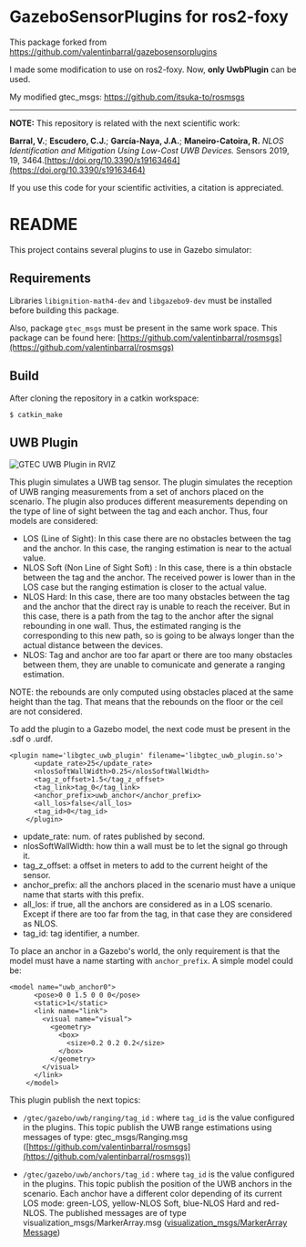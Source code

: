 # GazeboSensorPlugins for ros2-foxy
This package forked from https://github.com/valentinbarral/gazebosensorplugins

I made some modification to use on ros2-foxy.
Now, **only UwbPlugin** can be used.

My modified gtec_msgs: 
https://github.com/itsuka-to/rosmsgs

---

**NOTE:** This repository is related with the next scientific work:

**Barral, V.**; **Escudero, C.J.**; **García-Naya, J.A.**; **Maneiro-Catoira, R.** *NLOS Identification and Mitigation Using Low-Cost UWB Devices.* Sensors 2019, 19, 3464.[https://doi.org/10.3390/s19163464](https://doi.org/10.3390/s19163464)

If you use this code for your scientific activities, a citation is appreciated.

# README

This project contains several plugins to use in Gazebo simulator:

## Requirements

Libraries ```libignition-math4-dev``` and ```libgazebo9-dev``` must be installed before building this package.

Also, package ```gtec_msgs``` must be present in the same work space. This package can be found here:  [https://github.com/valentinbarral/rosmsgs](https://github.com/valentinbarral/rosmsgs)

## Build

After cloning the repository in a catkin workspace:
```
$ catkin_make
```

## UWB Plugin

![GTEC UWB Plugin in RVIZ](https://user-images.githubusercontent.com/38099967/64428790-e66b6780-d0b4-11e9-8f6f-489d8eb949c8.png)

This plugin simulates a UWB tag sensor. The plugin simulates the reception of UWB ranging measurements from a set of anchors placed on the scenario. The plugin also produces different measurements depending on the type of line of sight between the tag and each anchor. Thus, four models are considered:

- LOS (Line of Sight): In this case there are no obstacles between the tag and the anchor. In this case, the ranging estimation is near to the actual value.
- NLOS Soft (Non Line of Sight Soft) : In this case, there is a thin obstacle between the tag and the anchor. The received power is lower than in the LOS case but the ranging estimation is closer to the actual value.
- NLOS Hard: In this case, there are too many obstacles between the tag and the anchor that the direct ray is unable to reach the receiver. But in this case, there is a path from the tag to the anchor after the signal rebounding in one wall. Thus, the estimated ranging is the corresponding to this new path, so is going to be always longer than the actual distance between the devices.
- NLOS: Tag and anchor are too far apart or there are too many obstacles between them, they are unable to comunicate and generate a ranging estimation.

NOTE: the rebounds are only computed using obstacles placed at the same height than the tag. That means that the rebounds on the floor or the ceil are not considered.

To add the plugin to a Gazebo model, the next code must be present in the .sdf o .urdf.

```
<plugin name='libgtec_uwb_plugin' filename='libgtec_uwb_plugin.so'>
      <update_rate>25</update_rate>
      <nlosSoftWallWidth>0.25</nlosSoftWallWidth>
      <tag_z_offset>1.5</tag_z_offset>
      <tag_link>tag_0</tag_link>
      <anchor_prefix>uwb_anchor</anchor_prefix>
      <all_los>false</all_los>
      <tag_id>0</tag_id>
    </plugin>
``` 

* update_rate: num. of rates published by second.
* nlosSoftWallWidth: how thin a wall must be to let the signal go through it. 
* tag_z_offset: a offset in meters to add to the current height of the sensor.
* anchor_prefix: all the anchors placed in the scenario must have a unique name that starts with this prefix.
* all_los: if true, all the anchors are considered as in a LOS scenario. Except if there are too far from the tag, in that case they are considered as NLOS.
* tag_id: tag identifier, a number.


To place an anchor in a Gazebo's world, the only requirement is that the model must have a name starting with ```anchor_prefix```. A simple model could be:

```
<model name="uwb_anchor0">
      <pose>0 0 1.5 0 0 0</pose>
      <static>1</static>
      <link name="link">
        <visual name="visual">
          <geometry>
            <box>
              <size>0.2 0.2 0.2</size>
            </box>
          </geometry>
        </visual>
      </link>
    </model>
```

This plugin publish the next topics:

- ```/gtec/gazebo/uwb/ranging/tag_id``` : where ```tag_id``` is the value configured in the plugins. This topic publish the UWB range estimations using messages of type: gtec_msgs/Ranging.msg ([https://github.com/valentinbarral/rosmsgs](https://github.com/valentinbarral/rosmsgs))

- ```/gtec/gazebo/uwb/anchors/tag_id``` : where ```tag_id``` is the value configured in the plugins. This topic publish the position of the UWB anchors in the scenario. Each anchor have a different color depending of its current LOS mode: green-LOS, yellow-NLOS Soft, blue-NLOS Hard and red-NLOS. The published messages are of type visualization_msgs/MarkerArray.msg ([visualization_msgs/MarkerArray Message](http://docs.ros.org/melodic/api/visualization_msgs/html/msg/MarkerArray.html))



